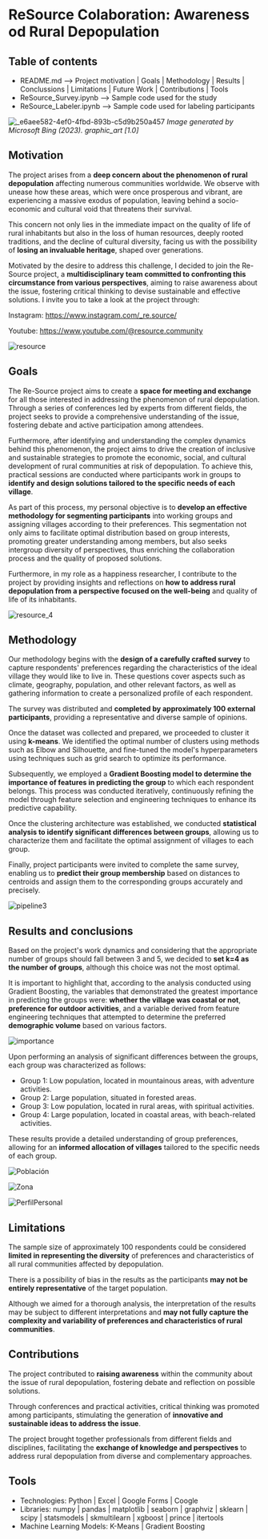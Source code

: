 # ReSource Colaboration: Awareness od Rural Depopulation

## Table of contents
- README.md --> Project motivation | Goals | Methodology | Results | Conclussions | Limitations | Future Work | Contributions | Tools
- ReSource_Survey.ipynb --> Sample code used for the study
- ReSource_Labeler.ipynb --> Sample code used for labeling participants

![_e6aee582-4ef0-4fbd-893b-c5d9b250a457](https://github.com/XReverte/ReSource_Colaboration/assets/100844285/cbd9c83c-503f-410b-8df4-b61546726ac7)
*Image generated by Microsoft Bing (2023). graphic_art [1.0]*

## Motivation
The project arises from a **deep concern about the phenomenon of rural depopulation** affecting numerous communities worldwide. We observe with unease how these areas, which were once prosperous and vibrant, are experiencing a massive exodus of population, leaving behind a socio-economic and cultural void that threatens their survival.

This concern not only lies in the immediate impact on the quality of life of rural inhabitants but also in the loss of human resources, deeply rooted traditions, and the decline of cultural diversity, facing us with the possibility of **losing an invaluable heritage**, shaped over generations.

Motivated by the desire to address this challenge, I decided to join the Re-Source project, a **multidisciplinary team committed to confronting this circumstance from various perspectives**, aiming to raise awareness about the issue, fostering critical thinking to devise sustainable and effective solutions. I invite you to take a look at the project through:

Instagram: https://www.instagram.com/_re.source/

Youtube: https://www.youtube.com/@resource.community

![resource](https://github.com/XReverte/ReSource_Colaboration/assets/100844285/3f1a7f55-86db-4a0e-80b1-f9a733dc3a9c)

## Goals
The Re-Source project aims to create a **space for meeting and exchange** for all those interested in addressing the phenomenon of rural depopulation. Through a series of conferences led by experts from different fields, the project seeks to provide a comprehensive understanding of the issue, fostering debate and active participation among attendees.

Furthermore, after identifying and understanding the complex dynamics behind this phenomenon, the project aims to drive the creation of inclusive and sustainable strategies to promote the economic, social, and cultural development of rural communities at risk of depopulation. To achieve this, practical sessions are conducted where participants work in groups to **identify and design solutions tailored to the specific needs of each village**.

As part of this process, my personal objective is to **develop an effective methodology for segmenting participants** into working groups and assigning villages according to their preferences. This segmentation not only aims to facilitate optimal distribution based on group interests, promoting greater understanding among members, but also seeks intergroup diversity of perspectives, thus enriching the collaboration process and the quality of proposed solutions.

Furthermore, in my role as a happiness researcher, I contribute to the project by providing insights and reflections on **how to address rural depopulation from a perspective focused on the well-being** and quality of life of its inhabitants.

![resource_4](https://github.com/XReverte/ReSource_Colaboration/assets/100844285/8999a1ae-a1c9-4130-96f1-7fe6fdf3c2e7)

## Methodology
Our methodology begins with the **design of a carefully crafted survey** to capture respondents' preferences regarding the characteristics of the ideal village they would like to live in. These questions cover aspects such as climate, geography, population, and other relevant factors, as well as gathering information to create a personalized profile of each respondent.

The survey was distributed and **completed by approximately 100 external participants**, providing a representative and diverse sample of opinions.

Once the dataset was collected and prepared, we proceeded to cluster it using **k-means**. We identified the optimal number of clusters using methods such as Elbow and Silhouette, and fine-tuned the model's hyperparameters using techniques such as grid search to optimize its performance.

Subsequently, we employed a **Gradient Boosting model to determine the importance of features in predicting the group** to which each respondent belongs. This process was conducted iteratively, continuously refining the model through feature selection and engineering techniques to enhance its predictive capability.

Once the clustering architecture was established, we conducted **statistical analysis to identify significant differences between groups**, allowing us to characterize them and facilitate the optimal assignment of villages to each group.

Finally, project participants were invited to complete the same survey, enabling us to **predict their group membership** based on distances to centroids and assign them to the corresponding groups accurately and precisely.

![pipeline3](https://github.com/XReverte/ReSource_Colaboration/assets/100844285/c422e484-f1e7-4e24-b6f5-6d783b1bdeeb)

## Results and conclusions
Based on the project's work dynamics and considering that the appropriate number of groups should fall between 3 and 5, we decided to **set k=4 as the number of groups**, although this choice was not the most optimal.

It is important to highlight that, according to the analysis conducted using Gradient Boosting, the variables that demonstrated the greatest importance in predicting the groups were: **whether the village was coastal or not**, **preference for outdoor activities**, and a variable derived from feature engineering techniques that attempted to determine the preferred **demographic volume** based on various factors.

![importance](https://github.com/XReverte/ReSource_Colaboration/assets/100844285/e301e1f9-946d-4bae-ad1e-9839f62e3b27)

Upon performing an analysis of significant differences between the groups, each group was characterized as follows:
- Group 1: Low population, located in mountainous areas, with adventure activities.
- Group 2: Large population, situated in forested areas.
- Group 3: Low population, located in rural areas, with spiritual activities.
- Group 4: Large population, located in coastal areas, with beach-related activities.

These results provide a detailed understanding of group preferences, allowing for an **informed allocation of villages** tailored to the specific needs of each group.

![Población](https://github.com/XReverte/ReSource_Colaboration/assets/100844285/14b70673-276a-4feb-9b11-365f13f8c58c)

![Zona](https://github.com/XReverte/ReSource_Colaboration/assets/100844285/e9c414a7-d99f-4145-806d-1fc5574b695d)

![PerfilPersonal](https://github.com/XReverte/ReSource_Colaboration/assets/100844285/a45a385f-e56c-415d-8e1f-98912c77ca08)

## Limitations
The sample size of approximately 100 respondents could be considered **limited in representing the diversity** of preferences and characteristics of all rural communities affected by depopulation.

There is a possibility of bias in the results as the participants **may not be entirely representative** of the target population.

Although we aimed for a thorough analysis, the interpretation of the results may be subject to different interpretations and **may not fully capture the complexity and variability of preferences and characteristics of rural communities**.

## Contributions
The project contributed to **raising awareness** within the community about the issue of rural depopulation, fostering debate and reflection on possible solutions.

Through conferences and practical activities, critical thinking was promoted among participants, stimulating the generation of **innovative and sustainable ideas to address the issue**.

The project brought together professionals from different fields and disciplines, facilitating the **exchange of knowledge and perspectives** to address rural depopulation from diverse and complementary approaches.

## Tools
- Technologies: Python | Excel | Google Forms | Coogle
- Libraries: numpy | pandas | matplotlib | seaborn | graphviz | sklearn | scipy | statsmodels | skmultilearn | xgboost | prince | itertools
- Machine Learning Models: K-Means | Gradient Boosting 
